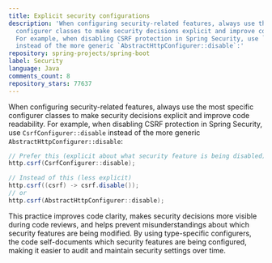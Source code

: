 ```yaml
---
title: Explicit security configurations
description: 'When configuring security-related features, always use the most specific
  configurer classes to make security decisions explicit and improve code readability.
  For example, when disabling CSRF protection in Spring Security, use `CsrfConfigurer::disable`
  instead of the more generic `AbstractHttpConfigurer::disable`:'
repository: spring-projects/spring-boot
label: Security
language: Java
comments_count: 8
repository_stars: 77637
---
```


When configuring security-related features, always use the most specific configurer classes to make security decisions explicit and improve code readability. For example, when disabling CSRF protection in Spring Security, use `CsrfConfigurer::disable` instead of the more generic `AbstractHttpConfigurer::disable`:

```java
// Prefer this (explicit about what security feature is being disabled)
http.csrf(CsrfConfigurer::disable);

// Instead of this (less explicit)
http.csrf((csrf) -> csrf.disable());
// or
http.csrf(AbstractHttpConfigurer::disable);
```

This practice improves code clarity, makes security decisions more visible during code reviews, and helps prevent misunderstandings about which security features are being modified. By using type-specific configurers, the code self-documents which security features are being configured, making it easier to audit and maintain security settings over time.